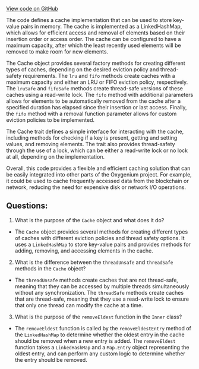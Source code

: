 [View code on GitHub](https://github.com/oxygenium/oxygenium/util/src/main/scala/org/oxygenium/util/Cache.scala)

The code defines a cache implementation that can be used to store key-value pairs in memory. The cache is implemented as a LinkedHashMap, which allows for efficient access and removal of elements based on their insertion order or access order. The cache can be configured to have a maximum capacity, after which the least recently used elements will be removed to make room for new elements.

The Cache object provides several factory methods for creating different types of caches, depending on the desired eviction policy and thread-safety requirements. The `lru` and `fifo` methods create caches with a maximum capacity and either an LRU or FIFO eviction policy, respectively. The `lruSafe` and `fifoSafe` methods create thread-safe versions of these caches using a read-write lock. The `fifo` method with additional parameters allows for elements to be automatically removed from the cache after a specified duration has elapsed since their insertion or last access. Finally, the `fifo` method with a removal function parameter allows for custom eviction policies to be implemented.

The Cache trait defines a simple interface for interacting with the cache, including methods for checking if a key is present, getting and setting values, and removing elements. The trait also provides thread-safety through the use of a lock, which can be either a read-write lock or no lock at all, depending on the implementation.

Overall, this code provides a flexible and efficient caching solution that can be easily integrated into other parts of the Oxygenium project. For example, it could be used to cache frequently accessed data from the blockchain or network, reducing the need for expensive disk or network I/O operations.
## Questions: 
 1. What is the purpose of the `Cache` object and what does it do?
- The `Cache` object provides several methods for creating different types of caches with different eviction policies and thread safety options. It uses a `LinkedHashMap` to store key-value pairs and provides methods for adding, removing, and accessing elements in the cache.

2. What is the difference between the `threadUnsafe` and `threadSafe` methods in the `Cache` object?
- The `threadUnsafe` methods create caches that are not thread-safe, meaning that they can be accessed by multiple threads simultaneously without any synchronization. The `threadSafe` methods create caches that are thread-safe, meaning that they use a read-write lock to ensure that only one thread can modify the cache at a time.

3. What is the purpose of the `removeEldest` function in the `Inner` class?
- The `removeEldest` function is called by the `removeEldestEntry` method of the `LinkedHashMap` to determine whether the oldest entry in the cache should be removed when a new entry is added. The `removeEldest` function takes a `LinkedHashMap` and a `Map.Entry` object representing the oldest entry, and can perform any custom logic to determine whether the entry should be removed.